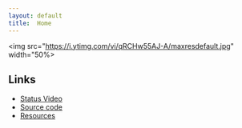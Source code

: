 ```yaml
---
layout: default
title:  Home
---
```


<img src="https://i.ytimg.com/vi/qRCHw55AJ-A/maxresdefault.jpg" width="50%>

## Links

- [Status Video]()
- [Source code](https://github.com/chenhaoy1/EnemyUnknown-Battlegrounds)
- [Resources]()

